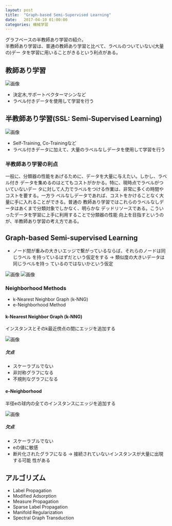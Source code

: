 ```yaml
---
layout: post
title:  "Graph-based Semi-Supervised Learning"
date:   2017-04-10 01:00:00
categories: 機械学習
---
```


グラフベースの半教師あり学習の紹介。  
半教師あり学習は、普通の教師あり学習と比べて、ラベルのついていない(大量の)デー
タを学習に用いることがきるという利点がある。

## 教師あり学習
![画像](https://raw.githubusercontent.com/nocotan/nocotan.github.io/master/images/20170410/flow1.png)

* 決定木,サポートベクターマシンなど
* ラベル付きデータを使用して学習を行う

## 半教師あり学習(SSL: Semi-Supervised Learning)
![画像](https://raw.githubusercontent.com/nocotan/nocotan.github.io/master/images/20170410/flow2.png)

* Self-Training, Co-Trainingなど
* ラベル付きデータに加えて、大量のラベルなしデータを使用して学習を行う

### 半教師あり学習の利点
一般に、分類器の性能をあげるために、データを大量に与えたい。しかし、ラベル付き
データを集めるのはとてもコストがかかる。特に、現時点でラベルがついていないデー
タに対して人力でラベルをつける作業は、非常に多くの時間やコストを要する。一方ラ
ベルなしデータであれば、コストをかけることなく大量に手に入れることができる。普通の
教師あり学習ではこれらのラベルなしデータはあくまで分類対象でしかなく、明らかな
デッドリソースである。こういったデータを学習に上手に利用することで分類器の性能
向上を目指すというのが、半教師あり学習の考え方である。

## Graph-based Semi-supervised Learning
* ノード間が重みの大きいエッジで繋がっているならば、それらのノードは同じラベル
  を持っているはずだという仮定をする -> 類似度の大きいデータは同じラベルを持っ
  ているのではないかという仮定

![画像](https://raw.githubusercontent.com/nocotan/nocotan.github.io/master/images/20170410/flow3.png)
![画像](https://raw.githubusercontent.com/nocotan/nocotan.github.io/master/images/20170410/flow4.png)


### Neighborhood Methods
* k-Nearest Neighbor Graph (k-NNG)
* e-Neighborhood Method

#### k-Nearest Neighbor Graph (k-NNG)
インスタンスとそのk最近傍点の間にエッジを追加する

![画像](https://raw.githubusercontent.com/nocotan/nocotan.github.io/master/images/20170410/flow5.png)

##### 欠点
* スケーラブルでない
* 非対称グラフになる
* 不規則なグラフになる

#### e-Neighborhood
半径eの球内の全てのインスタンスにエッジを追加する

![画像](https://raw.githubusercontent.com/nocotan/nocotan.github.io/master/images/20170410/flow6.png)

##### 欠点
* スケーラブルでない
* eの値に敏感
* 断片化されたグラフになる -> 接続されていないインスタンスが大量に出現する可能
  性がある

## アルゴリズム
* Label Propagation
* Modified Adsorption
* Measure Propagation
* Sparse Label Propagation
* Manifold Regularization
* Spectral Graph Transduction
